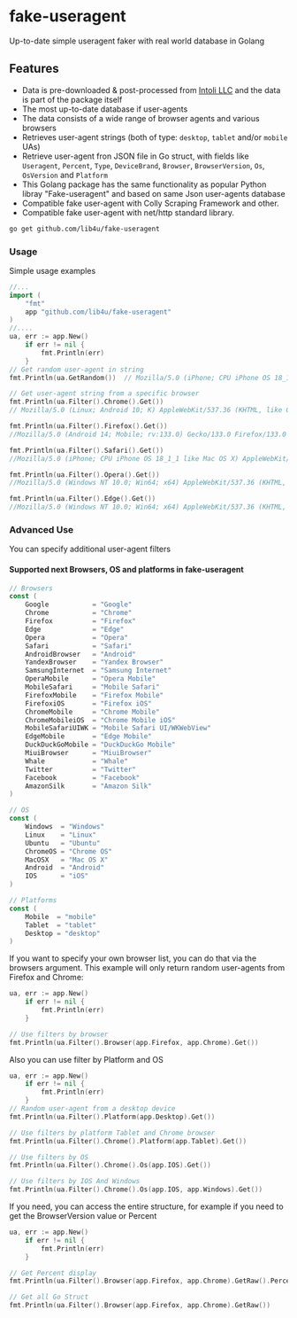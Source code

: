 # fake-useragent
Up-to-date simple useragent faker with real world database in Golang

## Features

- Data is pre-downloaded & post-processed from [Intoli LLC](https://github.com/intoli/user-agents/tree/main/src) and the data is part of the package itself
- The most up-to-date database if user-agents
- The data consists of a wide range of browser agents and various browsers
- Retrieves user-agent strings (both of type: `desktop`, `tablet` and/or `mobile` UAs)
- Retrieve user-agent fron JSON file in Go struct, with fields like `Useragent`, `Percent`, `Type`, `DeviceBrand`, `Browser`, `BrowserVersion`, `Os`, `OsVersion` and `Platform`
- This Golang package has the same functionality as popular Python libray "Fake-useragent" and based on same Json user-agents database
- Compatible fake user-agent with Colly Scraping Framework and other.
- Compatible fake user-agent with net/http standard library.
 ```sh
go get github.com/lib4u/fake-useragent
```

### Usage

Simple usage examples


```go
//...
import (
	"fmt"
	app "github.com/lib4u/fake-useragent"
)
//....
ua, err := app.New()
	if err != nil {
		fmt.Println(err)
	}
// Get random user-agent in string
fmt.Println(ua.GetRandom())  // Mozilla/5.0 (iPhone; CPU iPhone OS 18_1_1 like Mac OS X) AppleWebKit/605.1.15 (KHTML, like Gecko) Version/18.1.1 Mobile/15E148 Safari/604.1

// Get user-agent string from a specific browser
fmt.Println(ua.Filter().Chrome().Get())
// Mozilla/5.0 (Linux; Android 10; K) AppleWebKit/537.36 (KHTML, like Gecko) Chrome/131.0.0.0 Mobile Safari/537.36

fmt.Println(ua.Filter().Firefox().Get())
//Mozilla/5.0 (Android 14; Mobile; rv:133.0) Gecko/133.0 Firefox/133.0

fmt.Println(ua.Filter().Safari().Get())
//Mozilla/5.0 (iPhone; CPU iPhone OS 18_1_1 like Mac OS X) AppleWebKit/605.1.15 (KHTML, like Gecko) Version/18.1.1 Mobile/15E148 Safari/604.1

fmt.Println(ua.Filter().Opera().Get())
//Mozilla/5.0 (Windows NT 10.0; Win64; x64) AppleWebKit/537.36 (KHTML, like Gecko) Chrome/128.0.0.0 Safari/537.36 OPR/114.0.0.0

fmt.Println(ua.Filter().Edge().Get())
//Mozilla/5.0 (Windows NT 10.0; Win64; x64) AppleWebKit/537.36 (KHTML, like Gecko) Chrome/131.0.0.0 Safari/537.36 Edg/131.0.0.0
```

### Advanced Use

You can specify additional user-agent filters
#### Supported next Browsers, OS and platforms in fake-useragent
```go
// Browsers
const (
	Google           = "Google"
	Chrome           = "Chrome"
	Firefox          = "Firefox"
	Edge             = "Edge"
	Opera            = "Opera"
	Safari           = "Safari"
	AndroidBrowser   = "Android"
	YandexBrowser    = "Yandex Browser"
	SamsungInternet  = "Samsung Internet"
	OperaMobile      = "Opera Mobile"
	MobileSafari     = "Mobile Safari"
	FirefoxMobile    = "Firefox Mobile"
	FirefoxiOS       = "Firefox iOS"
	ChromeMobile     = "Chrome Mobile"
	ChromeMobileiOS  = "Chrome Mobile iOS"
	MobileSafariUIWK = "Mobile Safari UI/WKWebView"
	EdgeMobile       = "Edge Mobile"
	DuckDuckGoMobile = "DuckDuckGo Mobile"
	MiuiBrowser      = "MiuiBrowser"
	Whale            = "Whale"
	Twitter          = "Twitter"
	Facebook         = "Facebook"
	AmazonSilk       = "Amazon Silk"
)

// OS
const (
	Windows  = "Windows"
	Linux    = "Linux"
	Ubuntu   = "Ubuntu"
	ChromeOS = "Chrome OS"
	MacOSX   = "Mac OS X"
	Android  = "Android"
	IOS      = "iOS"
)

// Platforms
const (
	Mobile  = "mobile"
	Tablet  = "tablet"
	Desktop = "desktop"
)
```
If you want to specify your own browser list, you can do that via the browsers argument.
This example will only return random user-agents from Firefox and Chrome:

```go
ua, err := app.New()
	if err != nil {
		fmt.Println(err)
	}

// Use filters by browser
fmt.Println(ua.Filter().Browser(app.Firefox, app.Chrome).Get())

```
Also you can use filter by Platform and OS
```go
ua, err := app.New()
	if err != nil {
		fmt.Println(err)
	}
// Random user-agent from a desktop device
fmt.Println(ua.Filter().Platform(app.Desktop).Get())

// Use filters by platform Tablet and Chrome browser
fmt.Println(ua.Filter().Chrome().Platform(app.Tablet).Get())

// Use filters by OS
fmt.Println(ua.Filter().Chrome().Os(app.IOS).Get())

// Use filters by IOS And Windows
fmt.Println(ua.Filter().Chrome().Os(app.IOS, app.Windows).Get())
```

If you need, you can access the entire structure, for example if you need to get the BrowserVersion value or Percent

```go
ua, err := app.New()
	if err != nil {
		fmt.Println(err)
	}

// Get Percent display
fmt.Println(ua.Filter().Browser(app.Firefox, app.Chrome).GetRaw().Percent)

// Get all Go Struct
fmt.Println(ua.Filter().Browser(app.Firefox, app.Chrome).GetRaw())

```

